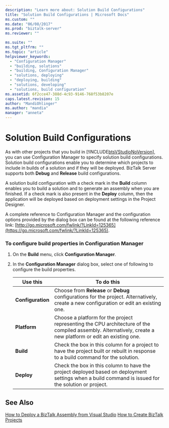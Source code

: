 ```yaml
---
description: "Learn more about: Solution Build Configurations"
title: "Solution Build Configurations | Microsoft Docs"
ms.custom: ""
ms.date: "06/08/2017"
ms.prod: "biztalk-server"
ms.reviewer: ""

ms.suite: ""
ms.tgt_pltfrm: ""
ms.topic: "article"
helpviewer_keywords:
  - "Configuration Manager"
  - "building, solutions"
  - "building, Configuration Manager"
  - "solutions, deploying"
  - "deploying, building"
  - "solutions, developing"
  - "solutions, build configuration"
ms.assetid: 6f2cce47-388d-4c93-9146-768f53b8207e
caps.latest.revision: 15
author: "MandiOhlinger"
ms.author: "mandia"
manager: "anneta"
---
```

# Solution Build Configurations
As with other projects that you build in [!INCLUDE[btsVStudioNoVersion](../includes/btsvstudionoversion-md.md)], you can use Configuration Manager to specify solution build configurations. Solution build configurations enable you to determine which projects to include in builds of a solution and if they will be deployed. BizTalk Server supports both **Debug** and **Release** build configurations.

 A solution build configuration with a check mark in the **Build** column enables you to build a solution and to generate an assembly when you are finished. If a check mark is also present in the **Deploy** column, then the application will be deployed based on deployment settings in the Project Designer.

 A complete reference to Configuration Manager and the configuration options provided by the dialog box can be found at the following reference link: [http://go.microsoft.com/fwlink/?LinkId=125365](https://go.microsoft.com/fwlink/?LinkId=125365).

### To configure build properties in Configuration Manager

1.  On the **Build** menu, click **Configuration Manager**.

2.  In the **Configuration Manager** dialog box, select one of following to configure the build properties.

    |Use this|To do this|
    |--------------|----------------|
    |**Configuration**|Choose from **Release** or **Debug** configurations for the project. Alternatively, create a new configuration or edit an existing one.|
    |**Platform**|Choose a platform for the project representing the CPU architecture of the compiled assembly. Alternatively, create a new platform or edit an existing one.|
    |**Build**|Check the box in this column for a project to have the project built or rebuilt in response to a build command for the solution.|
    |**Deploy**|Check the box in this column to have the project deployed based on deployment settings when a build command is issued for the solution or project.|

## See Also
 [How to Deploy a BizTalk Assembly from Visual Studio](../core/how-to-deploy-a-biztalk-assembly-from-visual-studio.md)
 [How to Create BizTalk Projects](../core/how-to-create-biztalk-projects.md)
